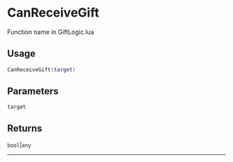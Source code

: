 # CanReceiveGift
Function name in GiftLogic.lua
## Usage
```lua
CanReceiveGift(target)
```
## Parameters
`target`
## Returns
`bool`|`any`

---